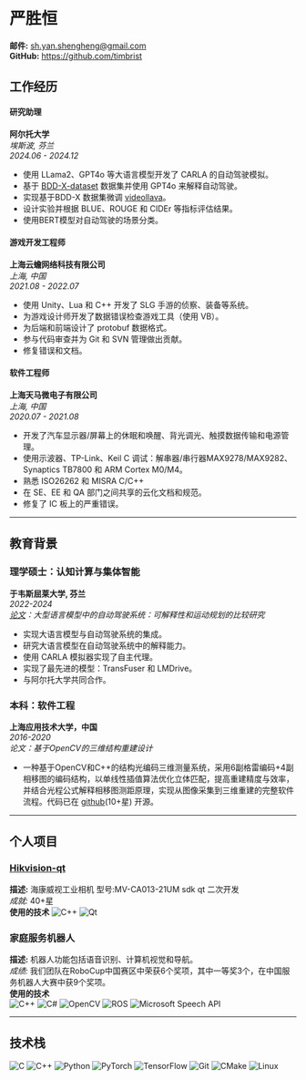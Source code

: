 # 严胜恒

**邮件:** <sh.yan.shengheng@gmail.com>  
**GitHub:** <https://github.com/timbrist>


## 工作经历

#### 研究助理
**阿尔托大学**  \
*埃斯波, 芬兰*  \
*2024.06 - 2024.12*

- 使用 LLama2、GPT4o 等大语言模型开发了 CARLA 的自动驾驶模拟。
- 基于 [BDD-X-dataset](https://github.com/JinkyuKimUCB/BDD-X-dataset) 数据集并使用 GPT4o 来解释自动驾驶。
- 实现基于BDD-X 数据集微调 [videollava](https://github.com/PKU-YuanGroup/Video-LLaVA)。
- 设计实验并根据 BLUE、ROUGE 和 CIDEr 等指标评估结果。
- 使用BERT模型对自动驾驶的场景分类。


#### 游戏开发工程师
**上海云蟾网络科技有限公司**  \
*上海, 中国*  \
*2021.08 - 2022.07*
- 使用 Unity、Lua 和 C++ 开发了 SLG 手游的侦察、装备等系统。
- 为游戏设计师开发了数据错误检查游戏工具（使用 VB）。
- 为后端和前端设计了 protobuf 数据格式。
- 参与代码审查并为 Git 和 SVN 管理做出贡献。
- 修复错误和文档。

#### 软件工程师
**上海天马微电子有限公司**  \
*上海, 中国*  \
*2020.07 - 2021.08*

- 开发了汽车显示器/屏幕上的休眠和唤醒、背光调光、触摸数据传输和电源管理。
- 使用示波器、TP-Link、Keil C 调试：解串器/串行器MAX9278/MAX9282、Synaptics TB7800 和 ARM Cortex M0/M4。
- 熟悉 ISO26262 和 MISRA C/C++
- 在 SE、EE 和 QA 部门之间共享的云化文档和规范。
- 修复了 IC 板上的严重错误。

---

## 教育背景
### 理学硕士：认知计算与集体智能
**于韦斯屈莱大学, 芬兰**  
*2022-2024*  
*[论文](https://jyx.jyu.fi/handle/123456789/95789)：大型语言模型中的自动驾驶系统：可解释性和运动规划的比较研究*

- 实现大语言模型与自动驾驶系统的集成。
- 研究大语言模型在自动驾驶系统中的解释能力。
- 使用 CARLA 模拟器实现了自主代理。
- 实现了最先进的模型：TransFuser 和 LMDrive。
- 与阿尔托大学共同合作。

### 本科：软件工程
**上海应用技术大学，中国**  
*2016-2020*  
*论文：基于OpenCV的三维结构重建设计*
- 一种基于OpenCV和C++的结构光编码三维测量系统，采用6副格雷编码+4副相移图的编码结构，以单线性插值算法优化立体匹配，提高重建精度与效率，并结合光程公式解释相移图测距原理，实现从图像采集到三维重建的完整软件流程。代码已在 [github](https://github.com/timbrist/structure-light)(10+星) 开源。


---

## 个人项目

### [Hikvision-qt](https://github.com/timbrist/hikvision-qt)  
**描述:** 海康威视工业相机 型号:MV-CA013-21UM sdk qt 二次开发\
*成就:* 40+星  \
**使用的技术** 
![C++](https://img.shields.io/badge/C++-00599C?style=flat&logo=c%2B%2B&logoColor=white) ![Qt](https://img.shields.io/badge/Qt-41CD52?style=flat&logo=qt&logoColor=white) 


### 家庭服务机器人
**描述:** 机器人功能包括语音识别、计算机视觉和导航。   \
*成绩:* 我们团队在RoboCup中国赛区中荣获6个奖项，其中一等奖3个，在中国服务机器人大赛中获9个奖项。  \
**使用的技术**  \
![C++](https://img.shields.io/badge/C++-00599C?style=flat&logo=c%2B%2B&logoColor=white) ![C#](https://img.shields.io/badge/C%23-239120?style=flat&logo=c-sharp&logoColor=white) ![OpenCV](https://img.shields.io/badge/OpenCV-5C3EE8?style=flat&logo=opencv&logoColor=white) ![ROS](https://img.shields.io/badge/ROS-22314E?style=flat&logo=ros&logoColor=white) ![Microsoft Speech API](https://img.shields.io/badge/Microsoft%20Speech%20API-0078D4?style=flat&logo=microsoft&logoColor=white)

---

## 技术栈
![C](https://img.shields.io/badge/C-A8B9CC?style=flat&logo=c&logoColor=white) ![C++](https://img.shields.io/badge/C++-00599C?style=flat&logo=c%2B%2B&logoColor=white) ![Python](https://img.shields.io/badge/Python-3776AB?style=flat&logo=python&logoColor=white) ![PyTorch](https://img.shields.io/badge/PyTorch-EE4C2C?style=flat&logo=pytorch&logoColor=white) ![TensorFlow](https://img.shields.io/badge/TensorFlow-FF6F00?style=flat&logo=tensorflow&logoColor=white) ![Git](https://img.shields.io/badge/Git-F05032?style=flat&logo=git&logoColor=white) ![CMake](https://img.shields.io/badge/CMake-064F8C?style=flat&logo=cmake&logoColor=white) ![Linux](https://img.shields.io/badge/Linux-FCC624?style=flat&logo=linux&logoColor=black) 

<!-- ![Unreal Engine](https://img.shields.io/badge/Unreal%20Engine-0E1128?style=flat&logo=unreal-engine&logoColor=white) -->

